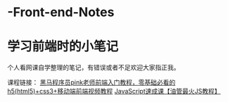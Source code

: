 # -Front-end-Notes
# 学习前端时的小笔记

个人看网课自学整理的笔记，有错误或者不足欢迎大家指正我。


课程链接：
[黑马程序员pink老师前端入门教程，零基础必看的h5(html5)+css3+移动端前端视频教程](https://www.bilibili.com/video/BV14J4114768)
[JavaScript速成课【油管最火JS教程】](https://www.bilibili.com/video/BV1jE411T7ya)

